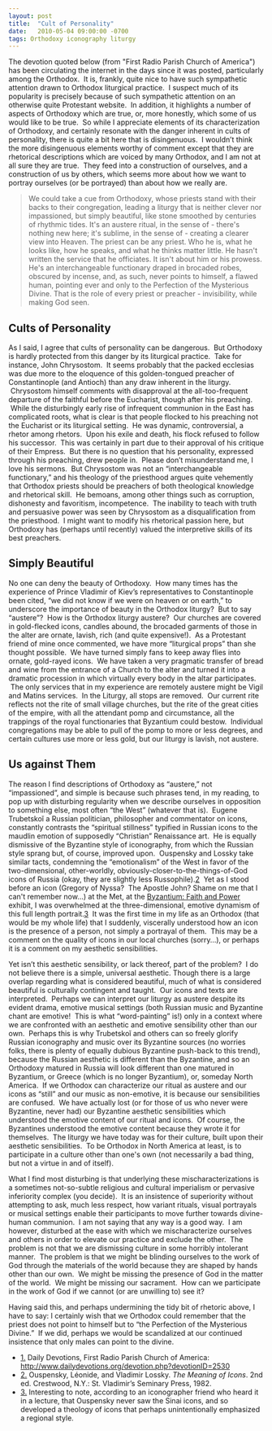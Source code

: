 ```yaml
---
layout: post
title:  "Cult of Personality"
date:   2010-05-04 09:00:00 -0700
tags: Orthodoxy iconography liturgy
---
```

The devotion quoted below (from "First Radio Parish Church of America") has been circulating the internet in the days since it was posted, particularly among the Orthodox.  It is, frankly, quite nice to have such sympathetic attention drawn to Orthodox liturgical practice.  I suspect much of its popularity is precisely because of such sympathetic attention on an otherwise quite Protestant website.  In addition, it highlights a number of aspects of Orthodoxy which are true, or, more honestly, which some of us would like to be true.  So while I appreciate elements of its characterization of Orthodoxy, and certainly resonate with the danger inherent in cults of personality, there is quite a bit here that is disingenuous.  I wouldn’t think the more disingenuous elements worthy of comment except that they are rhetorical descriptions which are voiced by many Orthodox, and I am not at all sure they are true.  They feed into a construction of ourselves, and a construction of us by others, which seems more about how we want to portray ourselves (or be portrayed) than about how we really are.

>We could take a cue from Orthodoxy, whose priests stand with their backs to their congregation, leading a liturgy that is neither clever nor impassioned, but simply beautiful, like stone smoothed by centuries of rhythmic tides. It's an austere ritual, in the sense of - there's nothing new here; it's sublime, in the sense of - creating a clearer view into Heaven. The priest can be any priest. Who he is, what he looks like, how he speaks, and what he thinks matter little. He hasn't written the service that he officiates. It isn't about him or his prowess. He's an interchangeable functionary draped in brocaded robes, obscured by incense, and, as such, never points to himself, a flawed human, pointing ever and only to the Perfection of the Mysterious Divine. That is the role of every priest or preacher - invisibility, while making God seen.

## Cults of Personality
As I said, I agree that cults of personality can be dangerous.  But Orthodoxy is hardly protected from this danger by its liturgical practice.  Take for instance, John Chrysostom.  It seems probably that the packed ecclesias was due more to the eloquence of this golden-tongued preacher of Constantinople (and Antioch) than any draw inherent in the liturgy.  Chrysostom himself comments with disapproval at the all-too-frequent departure of the faithful before the Eucharist, though after his preaching.  While the disturbingly early rise of infrequent communion in the East has complicated roots, what is clear is that people flocked to his preaching not the Eucharist or its liturgical setting.  He was dynamic, controversial, a rhetor among rhetors.  Upon his exile and death, his flock refused to follow his successor.  This was certainly in part due to their approval of his critique of their Empress.  But there is no question that his personality, expressed through his preaching, drew people in.  Please don’t misunderstand me, I love his sermons.  But Chrysostom was not an “interchangeable functionary,” and his theology of the priesthood argues quite vehemently that Orthodox priests should be preachers of both theological knowledge and rhetorical skill.  He bemoans, among other things such as corruption, dishonesty and favoritism, incompetence.  The inability to teach with truth and persuasive power was seen by Chrysostom as a disqualification from the priesthood.  I might want to modify his rhetorical passion here, but Orthodoxy has (perhaps until recently) valued the interpretive skills of its best preachers.

## Simply Beautiful
No one can deny the beauty of Orthodoxy.  How many times has the experience of Prince Vladimir of Kiev’s representatives to Constantinople been cited, “we did not know if we were on heaven or on earth,” to underscore the importance of beauty in the Orthodox liturgy?  But to say “austere”?  How is the Orthodox liturgy austere?  Our churches are covered in gold-flecked icons, candles abound, the brocaded garments of those in the alter are ornate, lavish, rich (and quite expensive!).  As a Protestant friend of mine once commented, we have more “liturgical props” than she thought possible.  We have turned simply fans to keep away flies into ornate, gold-rayed icons.  We have taken a very pragmatic transfer of bread and wine from the entrance of a Church to the alter and turned it into a dramatic procession in which virtually every body in the altar participates.  The only services that in my experience are remotely austere might be Vigil and Matins services.  In the Liturgy, all stops are removed.  Our current rite reflects not the rite of small village churches, but the rite of the great cities of the empire, with all the attendant pomp and circumstance, all the trappings of the royal functionaries that Byzantium could bestow.  Individual congregations may be able to pull of the pomp to more or less degrees, and certain cultures use more or less gold, but our liturgy is lavish, not austere.

## Us against Them
The reason I find descriptions of Orthodoxy as “austere,” not “impassioned”, and simple is because such phrases tend, in my reading, to pop up with disturbing regularity when we describe ourselves in opposition to something else, most often “the West” (whatever that is).  Eugene Trubetskoĭ a Russian politician, philosopher and commentator on icons, constantly contrasts the “spiritual stillness” typified in Russian icons to the maudlin emotion of supposedly “Christian” Renaissance art.  He is equally dismissive of the Byzantine style of iconography, from which the Russian style sprang but, of course, improved upon.  Ouspensky and Lossky take similar tacts, condemning the “emotionalism” of the West in favor of the two-dimensional, other-worldly, obviously-closer-to-the-things-of-God icons of Russia (okay, they are slightly less Russophile).<a class="see-footnote" id="footnoteref2_iowxehj" title="Ouspensky, Léonide, and Vladimir Lossky. The Meaning of Icons. 2nd ed. Crestwood, N.Y.: St. Vladimir’s Seminary Press, 1982." href="#footnote2_iowxehj">2</a>  Yet as I stood before an icon (Gregory of Nyssa?  The Apostle John? Shame on me that I can't remember now...) at the Met, at the <a href="http://www.metmuseum.org/special/se_event.asp?OccurrenceId={9A19B99B-ECDE-4EF0-A021-01168C413561}">Byzantium: Faith and Power</a> exhibit, I was overwhelmed at the three-dimensional, emotive dynamism of this full length portrait.<a class="see-footnote" id="footnoteref3_4jom00t" href="#footnote3_4jom00t">3</a>  It was the first time in my life as an Orthodox (that would be my whole life) that I suddenly, viscerally understood how an icon is the presence of a person, not simply a portrayal of them.  This may be a comment on the quality of icons in our local churches (sorry…), or perhaps it is a comment on my aesthetic sensibilities.

Yet isn’t this aesthetic sensibility, or lack thereof, part of the problem?  I do not believe there is a simple, universal aesthetic. Though there is a large overlap regarding what is considered beautiful, much of what is considered beautiful is culturally contingent and taught.  Our icons and texts are interpreted.  Perhaps we can interpret our liturgy as austere despite its evident drama, emotive musical settings (both Russian music and Byzantine chant are emotive!  This is what “word-painting” is!) only in a context where we are confronted with an aesthetic and emotive sensibility other than our own.  Perhaps this is why Trubetskoĭ and others can so freely glorify Russian iconography and music over its Byzantine sources (no worries folks, there is plenty of equally dubious Byzantine push-back to this trend), because the Russian aesthetic is different than the Byzantine, and so an Orthodoxy matured in Russia will look different than one matured in Byzantium, or Greece (which is no longer Byzantium), or, someday North America.  If we Orthodox can characterize our ritual as austere and our icons as “still” and our music as non-emotive, it is because our sensibilities are confused.  We have actually lost (or for those of us who never were Byzantine, never had) our Byzantine aesthetic sensibilities which understood the emotive content of our ritual and icons.  Of course, the Byzantines understood the emotive content because they wrote it for themselves.  The liturgy we have today was for their culture, built upon their aesthetic sensibilities.  To be Orthodox in North America at least, is to participate in a culture other than one's own (not necessarily a bad thing, but not a virtue in and of itself).

What I find most disturbing is that underlying these mischaracterizations is a sometimes not-so-subtle religious and cultural imperialism or pervasive inferiority complex (you decide).  It is an insistence of superiority without attempting to ask, much less respect, how variant rituals, visual portrayals or musical settings enable their participants to move further towards divine-human communion.  I am not saying that any way is a good way.  I am however, disturbed at the ease with which we mischaracterize ourselves and others in order to elevate our practice and exclude the other.  The problem is not that we are dismissing culture in some horribly intolerant manner.  The problem is that we might be blinding ourselves to the work of God through the materials of the world because they are shaped by hands other than our own.  We might be missing the presence of God in the matter of the world.  We might be missing our sacrament.  How can we participate in the work of God if we cannot (or are unwilling to) see it?

Having said this, and perhaps undermining the tidy bit of rhetoric above, I have to say: I certainly wish that we Orthodox could remember that the priest does not point to himself but to “the Perfection of the Mysterious Divine.”  If we did, perhaps we would be scandalized at our continued insistence that only males can point to the divine.


<ul class="footnotes"><li class="footnote" id="footnote1_4ad1b2m"><a class="footnote-label" href="#footnoteref1_4ad1b2m">1.</a> Daily Devotions, First Radio Parish Church of America: <a href="http://www.dailydevotions.org/devotion.php?devotionID=2530">http://www.dailydevotions.org/devotion.php?devotionID=2530</a>
</li>
<li class="footnote" id="footnote2_iowxehj"><a class="footnote-label" href="#footnoteref2_iowxehj">2.</a> Ouspensky, Léonide, and Vladimir Lossky. <em>The Meaning of Icons</em>. 2nd ed. Crestwood, N.Y.: St. Vladimir’s Seminary Press, 1982.</li>
<li class="footnote" id="footnote3_4jom00t"><a class="footnote-label" href="#footnoteref3_4jom00t">3.</a> Interesting to note, according to an iconographer friend who heard it in a lecture, that Ouspensky never saw the Sinai icons, and so developed a theology of icons that perhaps unintentionally emphasized a regional style.</li>
</ul>
